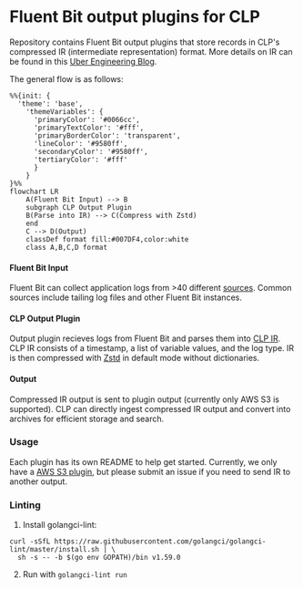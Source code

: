 # Fluent Bit output plugins for CLP

Repository contains Fluent Bit output plugins that store records in CLP's compressed IR
(intermediate representation) format. More details on IR can be found in this [Uber Engineering Blog][1].

The general flow is as follows:

```mermaid
%%{init: {
  'theme': 'base',
    'themeVariables': {
      'primaryColor': '#0066cc',
      'primaryTextColor': '#fff',
      'primaryBorderColor': 'transparent',
      'lineColor': '#9580ff',
      'secondaryColor': '#9580ff',
      'tertiaryColor': '#fff'
      }
    }
}%%
flowchart LR
    A(Fluent Bit Input) --> B
    subgraph CLP Output Plugin
    B(Parse into IR) --> C(Compress with Zstd)
    end
    C --> D(Output)
    classDef format fill:#007DF4,color:white
    class A,B,C,D format
```

#### Fluent Bit Input
Fluent Bit can collect application logs from >40 different [sources][2]. Common sources include tailing
log files and other Fluent Bit instances.
#### CLP Output Plugin
Output plugin recieves logs from Fluent Bit and parses them into [CLP IR][1]. CLP IR consists of a timestamp, a list of variable values, and the
log type. IR is then compressed with [Zstd][3] in default mode without dictionaries.
#### Output
Compressed IR output is sent to plugin output (currently only AWS S3 is supported). CLP can directly ingest compressed IR output and convert into archives for efficient storage and search.

### Usage
Each plugin has its own README to help get started. Currently, we only have a
[AWS S3 plugin](plugins/out_clp_s3/README.md), but please submit an issue if
you need to send IR to another output.

### Linting

1. Install golangci-lint:

```shell
curl -sSfL https://raw.githubusercontent.com/golangci/golangci-lint/master/install.sh | \
  sh -s -- -b $(go env GOPATH)/bin v1.59.0
```

2. Run with `golangci-lint run`

[1]: https://www.uber.com/en-US/blog/reducing-logging-cost-by-two-orders-of-magnitude-using-clp
[2]: https://docs.fluentbit.io/manual/pipeline/inputs
[3]: https://github.com/facebook/zstd
